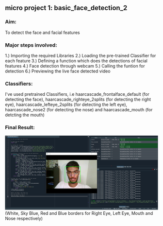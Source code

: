 ## micro project 1: basic_face_detection_2

### Aim: 
To detect the face and facial features 

### Major steps involved:
1.) Importing the required Libraries
2.) Loading the pre-trained Classifier for each feature 
3.) Defining a function which does the detections of facial features
4.) Face detection through webcam
5.) Calling the funtion for detection
6.) Previewing the live face detected video

### Classifiers:
I've used pretrained Classifiers, i.e haarcascade_frontalface_default (for detecting the face), haarcascade_righteye_2splits (for detecting the right eye), haarcascade_lefteye_2splits (for detecting the left eye), haarcascade_nose2 (for detecting the nose) and haarcascade_mouth (for detcting the mouth)

### Final Result:
<img src="result.png">
(White, Sky Blue, Red and Blue borders for Right Eye, Left Eye, Mouth and Nose respectively)
